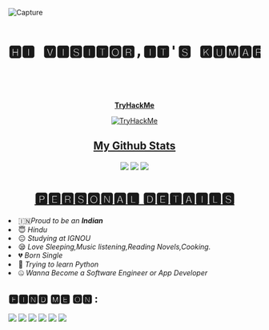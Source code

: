 ![Capture](https://user-images.githubusercontent.com/84949946/149785526-5a5fec37-dc58-49db-8883-ada14f0a9cd1.jpg)


<pre><h1 align="center">🅷🅸 🆅🅸🆂🅸🆃🅾🆁,🅸🆃'🆂 🅺🆄🅼🅰🆁 🆅🅸🅲🅺🆄!
                              <sub><b><i>💻 A Student but passionate in programming.</i></b></h1></sub></pre>
<p align="center">   <strong><a href="https://tryhackme.com/p/Kumarvicku">TryHackMe</a></strong> 

<p align="center"><a href="https://tryhackme.com/p/Kumarvicku"><img src="https://tryhackme-badges.s3.amazonaws.com/Kumarvicku.png" alt="TryHackMe"></a></p>


<h2 align="center"><u>My Github Stats</u></h2>
<p align="center">
 <img align="center" src="https://github-readme-stats.vercel.app/api?username=kumarvicku&count_private=true&show_icons=trueline_height=21&bg_color=0,EC6C6C,FFD479,FFFC79,73FA79&theme=graywhite">	
<img align="center" src="https://github-readme-stats.vercel.app/api/top-langs/?username=kumarvicku&layout=compact&bg_color=0,73FA79,73FDFF,7A81FF&theme=graywhite&langs_count=10&exclude_repo=kasweb,supremeFolio">

<img align="center" src="https://github-readme-streak-stats.herokuapp.com/?user=kumarvicku&theme=dracula">

</p>

<h1 align="center"><u>🅿🅴🆁🆂🅾🅽🅰🅻  🅳🅴🆃🅰🅸🅻🆂</u></h1>
<li> 🇮🇳<i>Proud to be an <b>Indian</b></i></li>
<li> 😇 <i>Hindu</i></li>
<li> 😐 <i>Studying at IGNOU</i></li>
<li> 😪 <i>Love Sleeping,Music listening,Reading Novels,Cooking.</i></li>
<li> 💔 <i>Born Single</i></li>
<li> 🐍 <i>Trying to learn Python</i></li>
<li> 🤐 <i>Wanna Become a Software Engineer or App Developer</i></li>

## 🅵🅸🅽🅳 🅼🅴 🅾🅽 :
<p align="left">
  <a href="https://github.com/kumarvicku"_blank"><img src="https://img.shields.io/badge/Github-kumarvicku-green?style=for-the-badge&logo=github"></a>
  <a href="https://www.instagram.com/v_for_vicku/" target="_blank"><img src="https://img.shields.io/badge/IG-%40v_for_vicku-red?style=for-the-badge&logo=instagram"></a>
  <a href="https://www.facebook.com/profile.php?id=100055525980457" target="_blank"><img src="https://img.shields.io/badge/Chat-Messenger-blue?style=for-the-badge&logo=facebook"></a>
  <a href="https://wa.me/917654707458" target="_blank"><img src="https://img.shields.io/badge/WHATSAPP-%2325D366.svg?&style=for-the-badge&logo=whatsapp&logoColor=white"></a>
  <a href="https://www.twitter.com/v_for_vicku/" target="_blank"><img src="https://img.shields.io/badge/twitter-%231DA1F2.svg?&style=for-the-badge&logo=twitter&logoColor=white"></a>
  <a href="https://t.me/v_for_vicku" target="_blank"><img src="https://img.shields.io/badge/Telegram-blue?style=for-the-badge&logo=Telegram"/></a>
</p>

<!---
 is a ✨ special ✨ repository because its `README.md` (this file) appears on your GitHub profile.
You can click the Preview link to take a look at your changes.
--->
